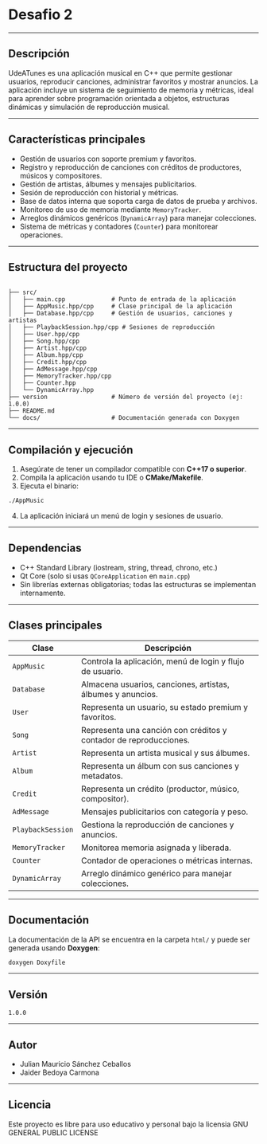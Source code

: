 # Desafio 2

---

## Descripción
UdeATunes es una aplicación musical en C++ que permite gestionar usuarios, reproducir canciones, administrar favoritos y mostrar anuncios. La aplicación incluye un sistema de seguimiento de memoria y métricas, ideal para aprender sobre programación orientada a objetos, estructuras dinámicas y simulación de reproducción musical.

---

## Características principales

- Gestión de usuarios con soporte premium y favoritos.
- Registro y reproducción de canciones con créditos de productores, músicos y compositores.
- Gestión de artistas, álbumes y mensajes publicitarios.
- Sesión de reproducción con historial y métricas.
- Base de datos interna que soporta carga de datos de prueba y archivos.
- Monitoreo de uso de memoria mediante `MemoryTracker`.
- Arreglos dinámicos genéricos (`DynamicArray`) para manejar colecciones.
- Sistema de métricas y contadores (`Counter`) para monitorear operaciones.

---

## Estructura del proyecto

```

├── src/
│   ├── main.cpp             # Punto de entrada de la aplicación
│   ├── AppMusic.hpp/cpp     # Clase principal de la aplicación
│   ├── Database.hpp/cpp     # Gestión de usuarios, canciones y artistas
│   ├── PlaybackSession.hpp/cpp # Sesiones de reproducción
│   ├── User.hpp/cpp
│   ├── Song.hpp/cpp
│   ├── Artist.hpp/cpp
│   ├── Album.hpp/cpp
│   ├── Credit.hpp/cpp
│   ├── AdMessage.hpp/cpp
│   ├── MemoryTracker.hpp/cpp
│   ├── Counter.hpp
│   └── DynamicArray.hpp
├── version                  # Número de versión del proyecto (ej: 1.0.0)
├── README.md
└── docs/                    # Documentación generada con Doxygen

````

---

## Compilación y ejecución

1. Asegúrate de tener un compilador compatible con **C++17 o superior**.
2. Compila la aplicación usando tu IDE o **CMake/Makefile**.
3. Ejecuta el binario:

```bash
./AppMusic
````

4. La aplicación iniciará un menú de login y sesiones de usuario.

---

## Dependencias

* C++ Standard Library (iostream, string, thread, chrono, etc.)
* Qt Core (solo si usas `QCoreApplication` en `main.cpp`)
* Sin librerías externas obligatorias; todas las estructuras se implementan internamente.

---

## Clases principales

| Clase             | Descripción                                                       |
| ----------------- | ----------------------------------------------------------------- |
| `AppMusic`        | Controla la aplicación, menú de login y flujo de usuario.         |
| `Database`        | Almacena usuarios, canciones, artistas, álbumes y anuncios.       |
| `User`            | Representa un usuario, su estado premium y favoritos.             |
| `Song`            | Representa una canción con créditos y contador de reproducciones. |
| `Artist`          | Representa un artista musical y sus álbumes.                      |
| `Album`           | Representa un álbum con sus canciones y metadatos.                |
| `Credit`          | Representa un crédito (productor, músico, compositor).            |
| `AdMessage`       | Mensajes publicitarios con categoría y peso.                      |
| `PlaybackSession` | Gestiona la reproducción de canciones y anuncios.                 |
| `MemoryTracker`   | Monitorea memoria asignada y liberada.                            |
| `Counter`         | Contador de operaciones o métricas internas.                      |
| `DynamicArray`    | Arreglo dinámico genérico para manejar colecciones.               |

---

## Documentación

La documentación de la API se encuentra en la carpeta `html/` y puede ser generada usando **Doxygen**:

```bash
doxygen Doxyfile
```

---

## Versión

```
1.0.0
```

---

## Autor

 - Julian Mauricio Sánchez Ceballos
 - Jaider Bedoya Carmona

---

## Licencia

Este proyecto es libre para uso educativo y personal bajo la licensia GNU GENERAL PUBLIC LICENSE

```

